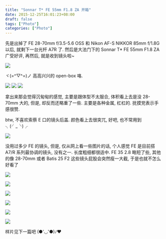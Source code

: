 ```yaml
---
title: "Sonnar T* FE 55mm F1.8 ZA 开箱"
date: 2015-12-25T16:01:23+08:00
draft: false
tags: ["Photo"]
categories: ["Photo"]
---
```



先是出掉了 FE 28-70mm f/3.5-5.6 OSS 和 Nikon AF-S NIKKOR 85mm f/1.8G 以后, 就剩下一台光杆 A7R 了.
然后是大法门下的 Sonnar T* FE 55mm F1.8 ZA 广受好评, 再然后, 就是收到镜头啦~

![](http://ww3.sinaimg.cn/large/62fdd4d5gw1f23d6udwccj21kw2dk1kx.jpg)

ヾ(=^▽^=)ノ 高高兴兴的 open-box 咯.

![](http://ww4.sinaimg.cn/large/62fdd4d5gw1f23d6vawiyj21kw11tqin.jpg)
![](http://ww1.sinaimg.cn/mw690/62fdd4d5gw1f23d6wx9epj21kw11th8p.jpg)
![](http://ww3.sinaimg.cn/large/62fdd4d5gw1f23d6y5xk4j21kw11tkdd.jpg)

拿出来那会觉得沉甸甸的感觉, 主要是跟体型不太服合, 体积看上去是没 28-70mm 大的, 但是, 却反而还略重了一些. 主要是各种金属, 杠杠的. 抚摸党表示手感很赞.

btw, 不喜欢索蔡 E 口的镜头后盖. 颜色看上去很突兀, 好吧, 也不常用到 ╮(╯_╰)╭

![](http://ww1.sinaimg.cn/mw690/62fdd4d5gw1f23d6yup11j21kw11t7ma.jpg)

没用过多少 FE 的镜头, 但是, 仅从网上看一些图片的话, 个人感觉 FE 是目前搭 A7/R 系列最协调的镜头, 没有之一.
长度粗细都很适中. FE 35 2.8 略短了些, 其他的像 28-70mm 或者 Batis 25 F2 这些镜头屁股会突然瘦一大截, 于是也就不怎么好看了

![](http://ww1.sinaimg.cn/large/62fdd4d5gw1f23d76c9vvj21kw11t4n5.jpg)

![](http://ww3.sinaimg.cn/large/62fdd4d5gw1f23d75jhkgj21kw11t1kx.jpg)

![](http://ww3.sinaimg.cn/large/62fdd4d5gw1f23d743xgpj21kw11t1kx.jpg)

![](http://ww2.sinaimg.cn/large/62fdd4d5gw1f23d726bw9j21kw16a1h0.jpg)

![](http://ww4.sinaimg.cn/large/62fdd4d5gw1f23d71bikjj21kw11tkiw.jpg)

![](http://ww2.sinaimg.cn/large/62fdd4d5gw1f23d6ztjh9j21kw11tqs2.jpg)

样片见下一篇吧 (●'◡'●)ﾉ♥
